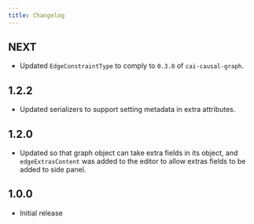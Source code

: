 ```yaml
---
title: Changelog
---
```


## NEXT

-   Updated `EdgeConstraintType` to comply to `0.3.0` of `cai-causal-graph`.

## 1.2.2

-   Updated serializers to support setting metadata in extra attributes.

## 1.2.0

-   Updated so that graph object can take extra fields in its object, and `edgeExtrasContent` was added to the editor to allow extras fields to be added to side panel. 

## 1.0.0

-   Initial release
